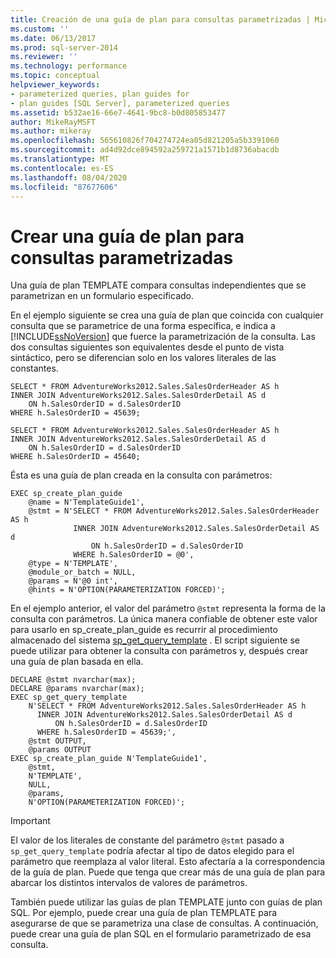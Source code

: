 ```yaml
---
title: Creación de una guía de plan para consultas parametrizadas | Microsoft Docs
ms.custom: ''
ms.date: 06/13/2017
ms.prod: sql-server-2014
ms.reviewer: ''
ms.technology: performance
ms.topic: conceptual
helpviewer_keywords:
- parameterized queries, plan guides for
- plan guides [SQL Server], parameterized queries
ms.assetid: b532ae16-66e7-4641-9bc8-b0d805853477
author: MikeRayMSFT
ms.author: mikeray
ms.openlocfilehash: 565610826f704274724ea05d821205a5b3391060
ms.sourcegitcommit: ad4d92dce894592a259721a1571b1d8736abacdb
ms.translationtype: MT
ms.contentlocale: es-ES
ms.lasthandoff: 08/04/2020
ms.locfileid: "87677606"
---
```

# <a name="create-a-plan-guide-for-parameterized-queries"></a>Crear una guía de plan para consultas parametrizadas
  Una guía de plan TEMPLATE compara consultas independientes que se parametrizan en un formulario especificado.  
  
 En el ejemplo siguiente se crea una guía de plan que coincida con cualquier consulta que se parametrice de una forma específica, e indica a [!INCLUDE[ssNoVersion](../../includes/ssnoversion-md.md)] que fuerce la parametrización de la consulta. Las dos consultas siguientes son equivalentes desde el punto de vista sintáctico, pero se diferencian solo en los valores literales de las constantes.  
  
```  
SELECT * FROM AdventureWorks2012.Sales.SalesOrderHeader AS h  
INNER JOIN AdventureWorks2012.Sales.SalesOrderDetail AS d   
    ON h.SalesOrderID = d.SalesOrderID  
WHERE h.SalesOrderID = 45639;  
  
SELECT * FROM AdventureWorks2012.Sales.SalesOrderHeader AS h  
INNER JOIN AdventureWorks2012.Sales.SalesOrderDetail AS d   
    ON h.SalesOrderID = d.SalesOrderID  
WHERE h.SalesOrderID = 45640;  
```  
  
 Ésta es una guía de plan creada en la consulta con parámetros:  
  
```  
EXEC sp_create_plan_guide   
    @name = N'TemplateGuide1',  
    @stmt = N'SELECT * FROM AdventureWorks2012.Sales.SalesOrderHeader AS h  
              INNER JOIN AdventureWorks2012.Sales.SalesOrderDetail AS d   
                  ON h.SalesOrderID = d.SalesOrderID  
              WHERE h.SalesOrderID = @0',  
    @type = N'TEMPLATE',  
    @module_or_batch = NULL,  
    @params = N'@0 int',  
    @hints = N'OPTION(PARAMETERIZATION FORCED)';  
```  
  
 En el ejemplo anterior, el valor del parámetro `@stmt` representa la forma de la consulta con parámetros. La única manera confiable de obtener este valor para usarlo en sp_create_plan_guide es recurrir al procedimiento almacenado del sistema [sp_get_query_template](/sql/relational-databases/system-stored-procedures/sp-get-query-template-transact-sql) . El script siguiente se puede utilizar para obtener la consulta con parámetros y, después crear una guía de plan basada en ella.  
  
```  
DECLARE @stmt nvarchar(max);  
DECLARE @params nvarchar(max);  
EXEC sp_get_query_template   
    N'SELECT * FROM AdventureWorks2012.Sales.SalesOrderHeader AS h  
      INNER JOIN AdventureWorks2012.Sales.SalesOrderDetail AS d   
          ON h.SalesOrderID = d.SalesOrderID  
      WHERE h.SalesOrderID = 45639;',  
    @stmt OUTPUT,   
    @params OUTPUT  
EXEC sp_create_plan_guide N'TemplateGuide1',   
    @stmt,   
    N'TEMPLATE',   
    NULL,   
    @params,   
    N'OPTION(PARAMETERIZATION FORCED)';  
```  
  
> [!IMPORTANT]  
>  El valor de los literales de constante del parámetro `@stmt` pasado a `sp_get_query_template` podría afectar al tipo de datos elegido para el parámetro que reemplaza al valor literal. Esto afectaría a la correspondencia de la guía de plan. Puede que tenga que crear más de una guía de plan para abarcar los distintos intervalos de valores de parámetros.  
  
 También puede utilizar las guías de plan TEMPLATE junto con guías de plan SQL. Por ejemplo, puede crear una guía de plan TEMPLATE para asegurarse de que se parametriza una clase de consultas. A continuación, puede crear una guía de plan SQL en el formulario parametrizado de esa consulta.  
  
  
